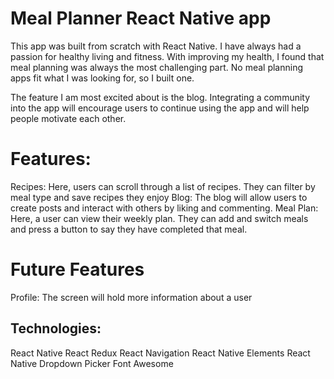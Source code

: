 
# Meal Planner React Native app 

This app was built from scratch with React Native. I have always had a passion for healthy living and fitness. With improving my health, I found that meal planning was always the most challenging part. No meal planning apps fit what I was looking for, so I built one. 

The feature I am most excited about is the blog. Integrating a community into the app will encourage users to continue using the app and will help people motivate each other. 

# Features: 
Recipes: Here, users can scroll through a list of recipes. They can filter by meal type and save recipes they enjoy
Blog: The blog will allow users to create posts and interact with others by liking and commenting. 
Meal Plan: Here, a user can view their weekly plan. They can add and switch meals and press a button to say they have completed that meal. 

# Future Features
Profile: The screen will hold more information about a user


## Technologies: 
React Native
React Redux
React Navigation
React Native Elements 
React Native Dropdown Picker
Font Awesome
